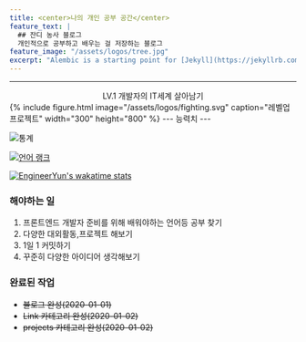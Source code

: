 ```yaml
---
title: <center>나의 개인 공부 공간</center>  
feature_text: |
  ## 잔디 농사 블로그
  개인적으로 공부하고 배우는 걸 저장하는 블로그
feature_image: "/assets/logos/tree.jpg"
excerpt: "Alembic is a starting point for [Jekyll](https://jekyllrb.com/) projects. Rather than starting from scratch, this boilerplate is designed to get the ball rolling immediately. Install it, configure it, tweak it, push it."
---
```

---
<center>LV.1 개발자의 IT세계 살아남기</center>  
{% include figure.html image="/assets/logos/fighting.svg" caption="레벨업 프로젝트"  width="300" height="800" %}
---  
능력치
---  

![통계](https://github-readme-stats.vercel.app/api?username=EngineerYun&hide=stars,prs,issues&count_private=true&theme=dark)  

[![언어 랭크](https://github-readme-stats.vercel.app/api/top-langs/?username=EngineerYun&layout=compact&langs_count=10)](https://github.com/anuraghazra/github-readme-stats)  

[![EngineerYun's wakatime stats](https://github-readme-stats.vercel.app/api/wakatime?username=EngineerYun&layout=compact)](https://github.com/anuraghazra/github-readme-stats)

### 해야하는 일

1. 프론트엔드 개발자 준비를 위해 배워야하는 언어등 공부 찾기
2. 다양한 대외활동,프로젝트 해보기
3. 1일 1 커밋하기
4. 꾸준히 다양한 아이디어 생각해보기

### 완료된 작업
* ~~블로그 완성(2020-01-01)~~
* ~~Link 카테고리 완성(2020-01-02)~~
* ~~projects 카테고리 완성(2020-01-02)~~
